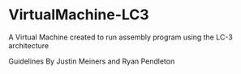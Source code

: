 # VirtualMachine-LC3

A Virtual Machine created to run assembly program using the LC-3 architecture

Guidelines By Justin Meiners and Ryan Pendleton